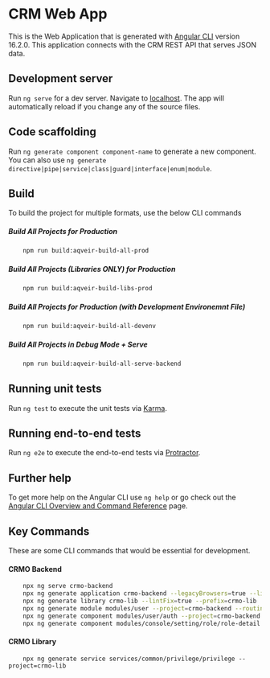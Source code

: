 # CRM Web App

This is the Web Application that is generated with [Angular CLI](https://github.com/angular/angular-cli) version 16.2.0. This application connects with the CRM REST API that serves JSON data.

## Development server

Run `ng serve` for a dev server. Navigate to  [localhost](http://localhost:4200/ "localhost"). The app will automatically reload if you change any of the source files.

## Code scaffolding

Run `ng generate component component-name` to generate a new component. You can also use `ng generate directive|pipe|service|class|guard|interface|enum|module`.

## Build
To build the project for multiple formats, use the below CLI commands

##### Build All Projects for Production
```sh
	npm run build:aqveir-build-all-prod
```

##### Build All Projects (Libraries ONLY) for Production
```sh
	npm run build:aqveir-build-libs-prod
```

##### Build All Projects for Production (with Development Environemnt File)
```sh
	npm run build:aqveir-build-all-devenv
```

##### Build All Projects in Debug Mode + Serve
```sh
	npm run build:aqveir-build-all-serve-backend
```

## Running unit tests

Run `ng test` to execute the unit tests via [Karma](https://karma-runner.github.io).

## Running end-to-end tests

Run `ng e2e` to execute the end-to-end tests via [Protractor](http://www.protractortest.org/).

## Further help

To get more help on the Angular CLI use `ng help` or go check out the [Angular CLI Overview and Command Reference](https://angular.io/cli) page.


## Key Commands
These are some CLI commands that would be essential for development.

#### CRMO Backend
```sh
    npx ng serve crmo-backend
    npx ng generate application crmo-backend --legacyBrowsers=true --lintFix=true --prefix=crmo-backend --routing=true --strict=true --style=scss
    npx ng generate library crmo-lib --lintFix=true --prefix=crmo-lib
    npx ng generate module modules/user --project=crmo-backend --routing=true --module=modules/user
    npx ng generate component modules/user/auth --project=crmo-backend --module=modules/user
    npx ng generate component modules/console/setting/role/role-detail --project=crmo-backend --module=modules/console/setting
```

#### CRMO Library
```
    npx ng generate service services/common/privilege/privilege --project=crmo-lib

```